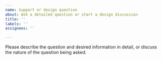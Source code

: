 ```yaml
---
name: Support or design question
about: Ask a detailed question or start a design discussion
title: ''
labels: ''
assignees: ''

---
```


Please describe the question and desired information in detail, or discuss the nature of the question being asked.

